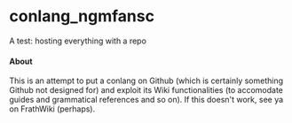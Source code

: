 # conlang_ngmfansc
A test: hosting everything with a repo

#### About 
This is an attempt to put a conlang on Github (which is certainly something Github not designed for) and exploit its Wiki functionalities (to accomodate guides and grammatical references and so on).
If this doesn't work, see ya on FrathWiki (perhaps).

